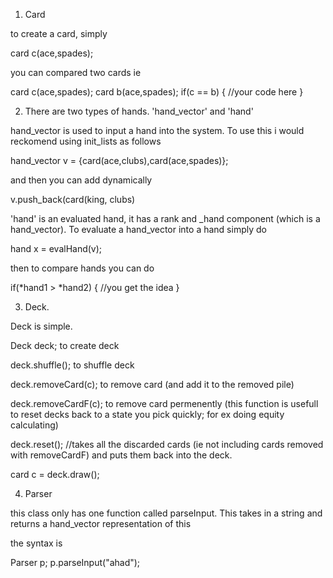 1. Card

to create a card, simply

card c(ace,spades);

you can compared two cards ie

card c(ace,spades);
card b(ace,spades);
if(c == b)
{
//your code here
}


2. There are two types of hands. 'hand_vector' and 'hand'

hand_vector is used to input a hand into the system. To use this i would reckomend using init_lists as follows


hand_vector v = {card(ace,clubs),card(ace,spades)}; 

and then you can add dynamically 

v.push_back(card(king, clubs) 


'hand' is an evaluated hand, it has a rank and _hand component (which is a hand_vector). To evaluate a hand_vector into a hand simply do 

hand x = evalHand(v); 

then to compare hands you can do 

if(*hand1 > *hand2)
{
//you get the idea
}


3. Deck.

Deck is simple. 

Deck deck; to create deck


deck.shuffle(); to shuffle deck

deck.removeCard(c); to remove card (and add it to the removed pile)

deck.removeCardF(c); to remove card permenently (this function is usefull to reset decks back to a state you pick quickly; for ex doing equity calculating)

deck.reset(); //takes all the discarded cards (ie not including cards removed with removeCardF) and puts them back into the deck.

card c = deck.draw();

4. Parser 

this class only has one function called parseInput. This takes in a string and returns a hand_vector representation of this 

the syntax is 

Parser p;
p.parseInput("ahad");

